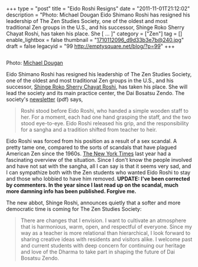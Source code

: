 +++
type = "post"
title = "Eido Roshi Resigns"
date = "2011-11-01T21:12:02"
description = "Photo: Michael Dougan Eido Shimano Roshi has resigned his leadership of The Zen Studies Society, one of the oldest and most traditional Zen groups in the U.S., and his successor, Shinge Roko Sherry Chayat Roshi, has taken his place. She [ ... ]"
category = ["Zen"]
tag = []
enable_lightbox = false
thumbnail = "1710112096_d9d33b3e7b@240.jpg"
draft = false
legacyid = "99 http://emptysquare.net/blog/?p=99"
+++

<p><a href="http://www.flickr.com/photos/10582945@N02/1710112096/"><img style="display:block; margin-left:auto; margin-right:auto;" src="1710112096_d9d33b3e7b.jpg" title="" /></a></p>
<p>Photo: <a href="http://www.flickr.com/photos/10582945@N02/1710112096/">Michael Dougan</a></p>
<p>Eido Shimano Roshi has resigned his leadership of The Zen Studies
Society, one of the oldest and most traditional Zen groups in the U.S.,
and his successor, <a href="http://en.wikipedia.org/wiki/Sherry_Chayat">Shinge Roko Sherry Chayat
Roshi</a>, has taken his place.
She will lead the society and its main practice center, the Dai Bosatsu
Zendo. The society's
<a href="http://zenstudies.org/images/ZSSNewsltr11.pdf">newsletter</a> (pdf) says,</p>
<blockquote>
<p>Roshi stood before Eido Roshi, who handed a simple wooden staff to
her. For a moment, each had one hand grasping the staff, and the two
stood eye-to-eye. Eido Roshi released his grip, and the responsibility
for a sangha and a tradition shifted from teacher to heir.</p>
</blockquote>
<p>Eido Roshi was forced from his position as a result of a sex scandal. A
pretty tame one, compared to the sorts of scandals that have plagued
American Zen since the 1960s. <a href="http://www.nytimes.com/2010/08/21/us/21beliefs.html">The New York
Times</a> last year
had a fascinating overview of the situation. Since I don't know the
people involved and have not sat with the sangha, all I can say is that
it seems very sad, and I can sympathize both with the Zen students who
wanted Eido Roshi to stay and those who lobbied to have him removed.
<strong>UPDATE: I've been corrected by commenters. In the year since I last
read up on the scandal, much more damning info has been published.
Forgive me.</strong></p>
<p>The new abbot, Shinge Roshi, announces quietly that a softer and more
democratic time is coming for The Zen Studies Society:</p>
<blockquote>
<p>There are changes that I envision. I want to cultivate an atmosphere
that is harmonious, warm, open, and respectful of everyone. Since my
way as a teacher is more relational than hierarchical, I look forward
to sharing creative ideas with residents and visitors alike. I welcome
past and current students with deep concern for continuing our
heritage and love of the Dharma to take part in shaping the future of
Dai Bosatsu Zendo.</p>
</blockquote>
